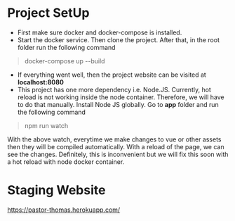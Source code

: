 # Project SetUp
- First make sure docker and docker-compose is installed.
- Start the docker service. Then clone the project. After that, in the root folder run the following command
> docker-compose up --build
- If everything went well, then the project website can be visited at **localhost:8080**
- This project has one more dependency i.e. Node.JS. Currently, hot reload is not working inside the node container. Therefore, we will have to do that manually. 
Install Node JS globally. Go to **app** folder and run the following command
> npm run watch

With the above watch, everytime we make changes to vue or other assets then they will be compiled automatically. With a reload of the page, we can see the changes.
Definitely, this is inconvenient but we will fix this soon with a hot reload with node docker container.

# Staging Website
https://pastor-thomas.herokuapp.com/
